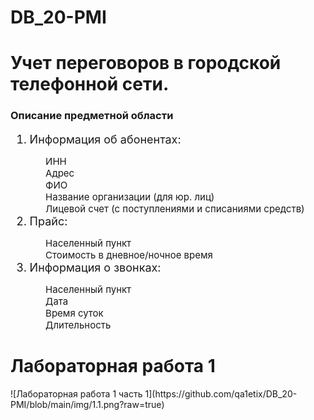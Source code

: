 # DB_20-PMI
<h1> Учет переговоров в городской телефонной сети. </h1>
<h3>Описание предметной области </h3>

<ol style="font-size: 18px;">
<li>Информация об абонентах:</li>
    <ul style="font-size: 15px; list-style-type: none;">
        <li>ИНН</li> 
        <li>Адрес</li> 
        <li>ФИО</li>
        <li>Название организации (для юр. лиц)</li>
        <li>Лицевой счет (с поступлениями и списаниями средств)</li>
    </ul>
<li>Прайс:</li>
    <ul style="font-size: 15px; list-style-type: none;"> 
        <li>Населенный пункт</li> 
        <li>Стоимость в дневное/ночное время</li> 
    </ul>
<li>Информация о звонках:</li> 
    <ul style="font-size: 15px; list-style-type: none;">
        <li>Населенный пункт</li> 
        <li>Дата</li> 
        <li>Время суток</li> 
        <li>Длительность</li>
    </ul>
</ol>

<h1>Лабораторная работа 1</h1>
![Лабораторная работа 1 часть 1](https://github.com/qa1etix/DB_20-PMI/blob/main/img/1.1.png?raw=true)